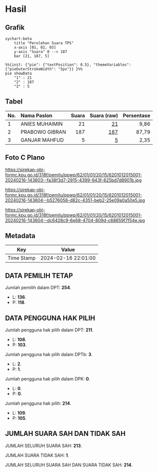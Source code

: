 # Hasil

## Grafik

```mermaid
xychart-beta
    title "Perolehan Suara TPS"
    x-axis [01, 02, 03]
    y-axis "Suara" 0 --> 187
    bar [21, 187, 5]
```

```mermaid
%%{init: {"pie": {"textPosition": 0.5}, "themeVariables": {"pieOuterStrokeWidth": "5px"}} }%%
pie showData
    "1" : 21
    "2" : 187
    "3" : 5
```

## Tabel

| No. | Nama Paslon    | Suara | Suara (raw) | Persentase |
|:--- |:-------------- | -----:| -----------:| ----------:|
| 1   | ANIES MUHAIMIN | 21    | [21][p-1]   | 9,86       |
| 2   | PRABOWO GIBRAN | 187   | [187][p-2]  | 87,79      |
| 3   | GANJAR MAHFUD  | 5     | [5][p-3]    | 2,35       |


[p-1]: https://github.com/gigit-pemilu/pemilu-2024-62-kalimantan-tengah/blob/main/pilpres/hitung-suara/sub/62-kalimantan-tengah/sub/01-kotawaringin-barat/sub/01-kumai/sub/2015-sungai-bedaun/sub/001-tps/sub/paslon-1.txt
[p-2]: https://github.com/gigit-pemilu/pemilu-2024-62-kalimantan-tengah/blob/main/pilpres/hitung-suara/sub/62-kalimantan-tengah/sub/01-kotawaringin-barat/sub/01-kumai/sub/2015-sungai-bedaun/sub/001-tps/sub/paslon-2.txt
[p-3]: https://github.com/gigit-pemilu/pemilu-2024-62-kalimantan-tengah/blob/main/pilpres/hitung-suara/sub/62-kalimantan-tengah/sub/01-kotawaringin-barat/sub/01-kumai/sub/2015-sungai-bedaun/sub/001-tps/sub/paslon-3.txt

## Foto C Plano

https://sirekap-obj-formc.kpu.go.id/318f/pemilu/ppwp/62/01/01/20/15/6201012015001-20240216-143603--fa38f3d7-2915-4399-943f-825bd7d8901b.jpg

https://sirekap-obj-formc.kpu.go.id/318f/pemilu/ppwp/62/01/01/20/15/6201012015001-20240216-143604--b5276056-d82c-4351-beb2-25e09a0a50e5.jpg

https://sirekap-obj-formc.kpu.go.id/318f/pemilu/ppwp/62/01/01/20/15/6201012015001-20240216-143604--dc6428c9-6e68-4704-809d-c68659f7f54e.jpg


## Metadata

| Key        | Value               |
| ---------- | ------------------- |
| Time Stamp | 2024-02-16 22:01:00 |


## DATA PEMILIH TETAP

Jumlah pemilih dalam DPT: **254**.
 * L: **136**.
 * P: **118**.

## DATA PENGGUNA HAK PILIH

Jumlah pengguna hak pilih dalam DPT: **211**.
 * L: **108**.
 * P: **103**.

Jumlah pengguna hak pilih dalam DPTb: **3**.
 * L: **2**.
 * P: **1**.

Jumlah pengguna hak pilih dalam DPK: **0**.
 * L: **0**.
 * P: **0**.

Jumlah pengguna hak pilih: **214**.
 * L: **109**.
 * P: **105**.

## JUMLAH SUARA SAH DAN TIDAK SAH

JUMLAH SELURUH SUARA SAH: **213**.

JUMLAH SUARA TIDAK SAH: **1**.

JUMLAH SELURUH SUARA SAH DAN SUARA TIDAK SAH: **214**.


